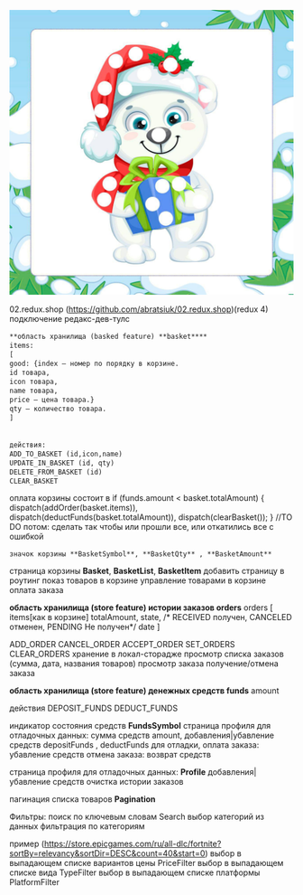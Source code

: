 
![](_md_img/plan%202025.02.21_images/plan%202025.02.21%202025-02-21-16-28-59.png)

02.redux.shop  (https://github.com/abratsiuk/02.redux.shop)(redux 4)
подключение редакс-дев-тулс

    **область хранилища (basked feature) **basket****
    items:
    [ 
    good: {index – номер по порядку в корзине.
    id товара, 
    icon товара, 
    name товара,
    price – цена товара.}
    qty – количество товара.
    ]


    действия:
    ADD_TO_BASKET (id,icon,name)
    UPDATE_IN_BASKET (id, qty)
    DELETE_FROM_BASKET (id)
    CLEAR_BASKET
оплата корзины состоит в if (funds.amount < basket.totalAmount) { dispatch(addOrder(basket.items)), dispatch(deductFunds(basket.totalAmount)), dispatch(clearBasket()); }
//TO DO потом: сделать так чтобы или прошли все, или откатились все с ошибкой

    значок корзины **BasketSymbol**, **BasketQty** , **BasketAmount** 
страница корзины **Basket**, **BasketList**, **BasketItem**
добавить страницу в роутинг
показ товаров в корзине 
управление товарами в корзине
оплата заказа

**область хранилища (store feature) истории заказов **orders****
orders
[
items[как в корзине]
totalAmount,
state, /* RECEIVED получен, CANCELED отменен, PENDING Не получен*/
date
]

ADD_ORDER
CANCEL_ORDER
ACCEPT_ORDER
SET_ORDERS
CLEAR_ORDERS
хранение в локал-сторадже
просмотр списка заказов  (сумма, дата, названия товаров)
просмотр заказа
получение/отмена заказа

**область хранилища (store feature) денежных средств **funds****
amount

действия
DEPOSIT_FUNDS
DEDUCT_FUNDS

индикатор состояния средств **FundsSymbol**
страница профиля для отладочных данных:
сумма средств amount,
добавления|убавление средств depositFunds , deductFunds для отладки, 
оплата заказа: убавление средств
отмена заказа: возврат средств

страница профиля для отладочных данных: **Profile**
добавления|убавление средств
очистка истории заказов

пагинация списка товаров **Pagination** 

Фильтры:
поиск по ключевым словам Search
выбор категорий из данных
фильтрация по категориям

 пример (https://store.epicgames.com/ru/all-dlc/fortnite?sortBy=relevancy&sortDir=DESC&count=40&start=0)
выбор в выпадающем списке вариантов цены  PriceFilter
выбор в выпадающем списке вида  TypeFilter
выбор в выпадающем списке платформы PlatformFilter